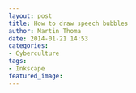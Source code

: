 ```yaml
---
layout: post
title: How to draw speech bubbles
author: Martin Thoma
date: 2014-01-21 14:53
categories:
- Cyberculture
tags:
- Inkscape
featured_image:
---
```


